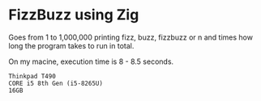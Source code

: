# FizzBuzz using Zig

Goes from 1 to 1,000,000 printing fizz, buzz, fizzbuzz or n and times how long
the program takes to run in total.

On my macine, execution time is 8 - 8.5 seconds.

```
Thinkpad T490
CORE i5 8th Gen (i5-8265U)
16GB
```